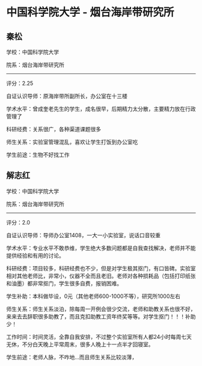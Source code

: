 # 中国科学院大学 - 烟台海岸带研究所

## 秦松

学校：中国科学院大学

院系：烟台海岸带研究所

* * *

评分：2.25

自证认识导师：原海岸带所副所长，办公室在十三楼

学术水平：曾成奎老先生的学生，成名很早，后期精力太分散，主要精力放在行政管理了

科研经费：关系很广，各种渠道课题很多

师生关系：实验室管理混乱，喜欢让学生打饭到办公室吃

学生前途：生物不好找工作

## 解志红

学校：中国科学院大学

院系：烟台海岸带研究所

* * *

评分：2.0

自证认识导师：导师办公室1408，一大一小实验室，说话口音较重

学术水平：专业水平不敢恭维，学生绝大多数问题都是自我查找解决，老师并不能提供经验和有用的讨论。

科研经费：项目较多，科研经费也不少，但是对学生极其抠门，有口皆碑。实验室相对其他老师比，非常小，仪器不全而且老旧。老师对各种损耗品（包括打印纸张和油墨）都非常抠门，学生很多自费，报销困难。

学生补助：本科做毕设，0元（其他老师600-1000不等），研究所1000左右

师生关系：师生关系淡泊，除每周一开例会很少交流，老师和助教关系也很不好，来来去去辞职很多助教了，而且克扣助教工资年终奖等等。对学生抠门！！！补助少！

工作时间：时间灵活，全靠自我安排，不过整个实验室所有人都24小时每周七天无休，不分白天晚上平常周末，很多人晚上十一点半才回寝室。

学生前途：老师人脉，不咋地…而且师生关系比较淡薄，
